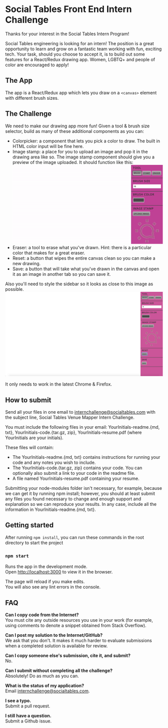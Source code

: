 # Social Tables Front End Intern Challenge
Thanks for your interest in the Social Tables Intern Program! 

Social Tables engineering is looking for an intern!  The position is a great opportunity to learn and grow on a fantastic team working with fun, exciting tech. Your task, should you choose to accept it, is to build out some features for a React/Redux drawing app. Women, LGBTQ+ and people of color are encouraged to apply!

## The App
The app is a React/Redux app which lets you draw on a `<canvas>` element with different brush sizes.

## The Challenge

We need to make our drawing app more fun!
Given a tool & brush size selector, build as many of these additional components as you can:
* Colorpicker: a component that lets you pick a color to draw. The built in HTML color input will be fine here.
* Image stamp: a place for you to upload an image and pop it in the drawing area like so. The image stamp component should give you a preview of the image uploaded. It should function like this: ![Image Stamp Tool](/public/img/stamp.gif?raw=true "Image Stamp Tool")
* Eraser: a tool to erase what you've drawn. Hint: there is a particular color that makes for a great eraser.
* Reset: a button that wipes the entire canvas clean so you can make a new drawing.
* Save: a button that will take what you've drawn in the canvas and open it as an image in another tab so you can save it.

Also you'll need to style the sidebar so it looks as close to this image as possible.
![Design](/public/img/design.png?raw=true "Design")

It only needs to work in the latest Chrome & Firefox.

## How to submit
Send all your files in one email to internchallenge@socialtables.com with the subject line, Social Tables Venue Mapper Intern Challenge.

You must include the following files in your email: YourInitials-readme.{md, txt}, YourInitials-code.{tar.gz, zip}, YourInitials-resume.pdf (where YourInitials are your initials).

These files will contain:

* The YourInitials-readme.{md, txt} contains instructions for running your code and any notes you wish to include.
* The YourInitials-code.{tar.gz, zip} contains your code. You can optionally also submit a link to your code in the readme file.
* A file named YourInitials-resume.pdf containing your resume.

Submitting your node-modules folder isn't necessary, for example, because we can get it by running npm install; however, you should at least submit any files you found necessary to change and enough support and explanation so we can reproduce your results. In any case, include all the information in YourInitials-readme.{md, txt}.

## Getting started

After running `npm install`, you can run these commands in the root directory to start the project

### `npm start`

Runs the app in the development mode.<br>
Open [http://localhost:3000](http://localhost:3000) to view it in the browser.

The page will reload if you make edits.<br>
You will also see any lint errors in the console.

## FAQ

**Can I copy code from the Internet?**  
You must cite any outside resources you use in your work (for example, using comments to denote a snippet obtained from Stack Overflow).  

**Can I post my solution to the Internet/GitHub?**  
We ask that you don't. It makes it much harder to evaluate submissions when a completed solution is available for review.

**Can I copy someone else's submission, cite it, and submit?**  
No.

**Can I submit without completing all the challenge?**  
Absolutely! Do as much as you can.

**What is the status of my application?**  
Email <internchallenge@socialtables.com>.

**I see a typo.**  
Submit a pull request.

**I still have a question.**  
Submit a Github issue.